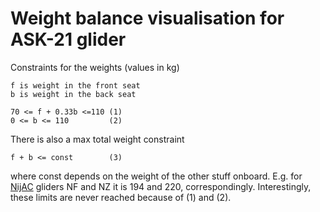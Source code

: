 # Weight balance visualisation for ASK-21 glider

Constraints for the weights (values in kg)

    f is weight in the front seat
    b is weight in the back seat

    70 <= f + 0.33b <=110 (1)
    0 <= b <= 110         (2)

There is also a max total weight constraint

    f + b <= const        (3)

where const depends on the weight of the other stuff onboard.
E.g. for [NijAC](https://www.nijac.nl) gliders NF and NZ it is 194 and 220, correspondingly.
Interestingly, these limits are never reached because of (1) and (2).